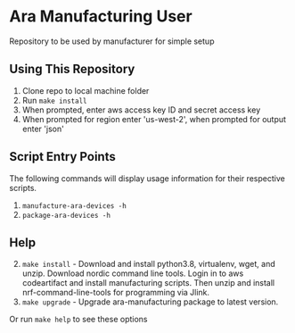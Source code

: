 # Ara Manufacturing User
Repository to be used by manufacturer for simple setup

## Using This Repository
1. Clone repo to local machine folder
2. Run `make install`
3. When prompted, enter aws access key ID and secret access key
4. When prompted for region enter 'us-west-2', when prompted for output enter 'json'

## Script Entry Points
The following commands will display usage information for their respective scripts.
1. `manufacture-ara-devices -h`
2. `package-ara-devices -h`

## Help
2. `make install` - Download and install python3.8, virtualenv, wget, and unzip. Download nordic command line tools. Login in to aws codeartifact and install manufacturing scripts. Then unzip and install nrf-command-line-tools for programming via Jlink.
3. `make upgrade` - Upgrade ara-manufacturing package to latest version.

Or run `make help` to see these options